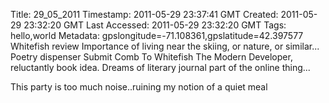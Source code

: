 Title: 29_05_2011
Timestamp: 2011-05-29 23:37:41 GMT
Created: 2011-05-29 23:32:20 GMT
Last Accessed: 2011-05-29 23:32:20 GMT
Tags: hello,world
Metadata: gpslongitude=-71.108361,gpslatitude=42.397577
Whitefish review 
Importance of living near the skiing, or nature, or similar...
Poetry dispenser
Submit Comb To Whitefish
The Modern Developer, reluctantly book idea.
Dreams of literary journal part of the online thing...

This party is too much noise..ruining my notion of a quiet meal
